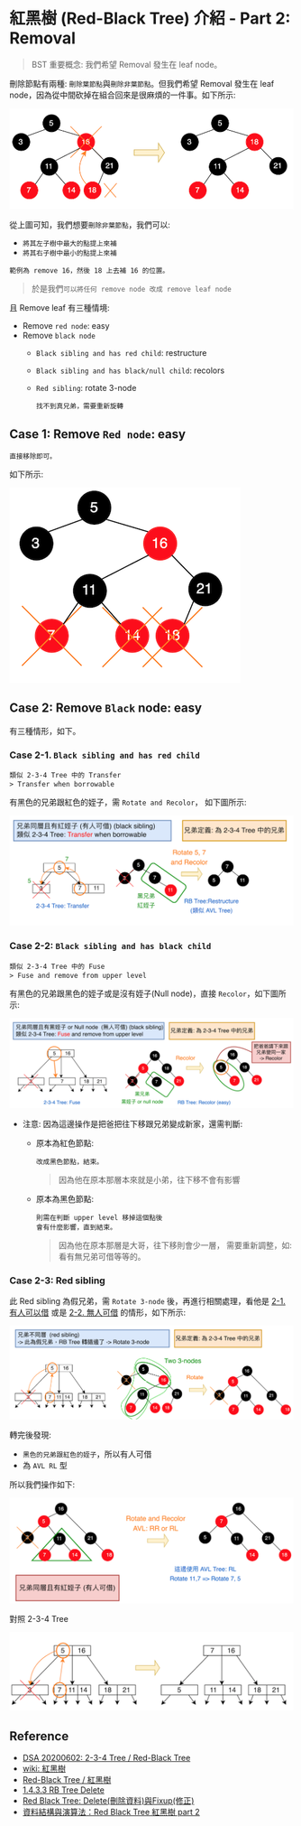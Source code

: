 # 紅黑樹 (Red-Black Tree) 介紹 - Part 2: Removal

> BST 重要概念: 我們希望 Removal 發生在 leaf node。

刪除節點有兩種: `刪除葉節點`與`刪除非葉節點`。但我們希望 Removal 發生在 leaf node，因為從中間砍掉在組合回來是很麻煩的一件事。如下所示:

![](images/rb_tree_remove_internal_node.png)

從上圖可知，我們想要`刪除非葉節點`，我們可以:

- `將其左子樹中最大的點提上來補`
- `將其右子樹中最小的點提上來補`

```
範例為 remove 16，然後 18 上去補 16 的位置。
```

> 於是我們`可以將任何 remove node 改成 remove leaf node`

且 Remove leaf 有三種情境:

- Remove `red node`: easy
- Remove `black node`
  - `Black sibling and has red child`: restructure
  - `Black sibling and has black/null child`: recolors
  - `Red sibling`: rotate 3-node

    ```
    找不到真兄弟，需要重新旋轉
    ```

## Case 1: Remove `Red node`: easy

```
直接移除即可。
```

如下所示:

![](images/rb_tree_remove.png)

## Case 2: Remove `Black` node: easy

有三種情形，如下。

### Case 2-1. `Black sibling and has red child`

```
類似 2-3-4 Tree 中的 Transfer
> Transfer when borrowable
```

有黑色的兄弟跟紅色的姪子，需 `Rotate and Recolor`，
如下圖所示:

![](images/rb_tree_remove_black_sibling_transfer.png)

### Case 2-2: `Black sibling and has black child`

```
類似 2-3-4 Tree 中的 Fuse
> Fuse and remove from upper level
```

有黑色的兄弟跟黑色的姪子或是沒有姪子(Null node)，直接 `Recolor`，如下圖所示:

![](images/rb_tree_remove_black_sibling_fuse.png)

- 注意: 因為這邊操作是把爸把往下移跟兄弟變成新家，還需判斷:
  - 原本為紅色節點:

    ```
    改成黑色節點，結束。
    ```
    > 因為他在原本那層本來就是小弟，往下移不會有影響

  - 原本為黑色節點:

    ```
    則需在判斷 upper level 移掉這個點後
    會有什麼影響，直到結束。
    ```
    > 因為他在原本那層是大哥，往下移則會少一層，
    > 需要重新調整，如: 看有無兄弟可借等等的。

### Case 2-3: Red sibling

此 Red sibling 為假兄弟，需 `Rotate 3-node` 後，再進行相關處理，看他是 [2-1. 有人可以借](#2-1-black-sibling-and-has-red-child) 或是 [2-2. 無人可借](#2-2-black-sibling-and-has-black-child) 的情形，如下所示:

![](images/rb_tree_remove_red_sibling.png)

轉完後發現:
- `黑色的兄弟跟紅色的姪子`，所以有人可借
- 為 `AVL RL` 型

所以我們操作如下:

![](images/rb_tree_remove_red_sibling_transfer.png)

對照 2-3-4 Tree

![](images/2-3-4_tree_remove_transfer.png)

## Reference

- [DSA 20200602: 2-3-4 Tree / Red-Black Tree](https://youtu.be/gqphGLSGyQ4)
- [wiki: 紅黑樹](https://zh.wikipedia.org/zh-tw/紅黑樹)
- [Red-Black Tree / 紅黑樹](https://medium.com/@imprld01/red-black-tree-%E7%B4%85%E9%BB%91%E6%A8%B9-8d793e692d70)
- [1.4.3.3 RB Tree Delete](https://clu.gitbook.io/data-structure-note/1.4.3.3-rb-tree-delete-implementation)
- [Red Black Tree: Delete(刪除資料)與Fixup(修正)](http://alrightchiu.github.io/SecondRound/red-black-tree-deleteshan-chu-zi-liao-yu-fixupxiu-zheng.html)
- [資料結構與演算法：Red Black Tree 紅黑樹 part 2](https://josephjsf2.github.io/data/structure/and/algorithm/2020/04/28/red-black-tree-part-2.html)
